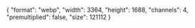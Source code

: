 {
  "format": "webp",
  "width": 3364,
  "height": 1688,
  "channels": 4,
  "premultiplied": false,
  "size": 121112
}